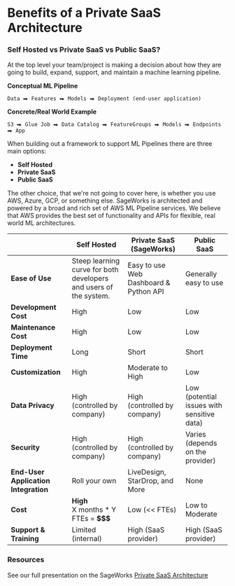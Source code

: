 # Benefits of a Private SaaS Architecture


### Self Hosted vs Private SaaS vs Public SaaS?
At the top level your team/project is making a decision about how they are going to build, expand, support, and maintain a machine learning pipeline.

**Conceptual ML Pipeline**

```
Data ⮕ Features ⮕ Models ⮕ Deployment (end-user application)
```


**Concrete/Real World Example**

```
S3 ⮕ Glue Job ⮕ Data Catalog ⮕ FeatureGroups ⮕ Models ⮕ Endpoints ⮕ App
```

When building out a framework to support ML Pipelines there are three main options:

- **Self Hosted**
- **Private SaaS**
- **Public SaaS**

The other choice, that we're not going to cover here, is whether you use AWS, Azure, GCP, or something else. SageWorks is architected and powered by a broad and rich set of AWS ML Pipeline services. We believe that AWS provides the best set of functionality and APIs for flexible, real world ML architectures.


|       | **Self Hosted**   | **Private SaaS (SageWorks)** | **Public SaaS**                                    |
|-------|-------------------|------------------------------|----------------|
| **Ease of Use**        | Steep learning curve for both developers and users of the system.                  | Easy to use Web Dashboard & Python API    | Generally easy to use                         |
| **Development Cost**   | High                                  | Low                                  | Low                                           |
| **Maintenance Cost**   | High                                  | Low                                  | Low                                           |
| **Deployment Time**    | Long                                  | Short                                  | Short                                         |
| **Customization**      | High                                  | Moderate to High                          | Low                              |
| **Data Privacy**       | High (controlled by company)          | High (controlled by company)              | Low (potential issues with sensitive data)    |
| **Security**           | High (controlled by company)          | High (controlled by company)              | Varies (depends on the provider)              |
| **End-User Application Integration**           | Roll your own          | LiveDesign, StarDrop, and More              | None |
| **Cost**    | **High** <br>X months * Y FTEs = **$$$** | Low (<< FTEs)                          | Low to Moderate  |
| **Support & Training** | Limited (internal)                    | High (SaaS provider)      | High (SaaS provider)              |

### Resources
See our full presentation on the SageWorks [Private SaaS Architecture](https://docs.google.com/presentation/d/1f_1gmE4-UAeUDDsoNdzK_d_MxALFXIkxORZwbJBjPq4/edit?usp=sharing``)